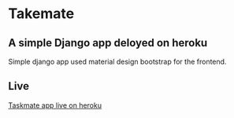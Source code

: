 # Takemate
 
## A simple Django app deloyed on heroku
Simple django app used material design bootstrap for the frontend.

## Live
[Taskmate app live on heroku](https://mytaskmate.herokuapp.com)
